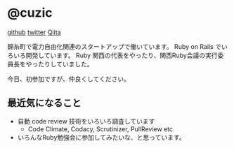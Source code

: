 # @cuzic

[github](https://github.com/cuzic)
[twitter](https://twitter.com/cuzic)
[Qiita](http://qiita.com/cuzic)

錦糸町で電力自由化関連のスタートアップで働いています。
Ruby on Rails でいろいろ開発しています。
Ruby 関西の代表をやったり、関西Ruby会議の実行委員長をやったりしていました。

今日、初参加ですが、仲良くしてください。

## 最近気になること
* 自動 code review 技術をいろいろ調査しています
  * Code Climate, Codacy, Scrutinizer, PullReview etc
* いろんなRuby勉強会に参加してみたいな、と思っています。
